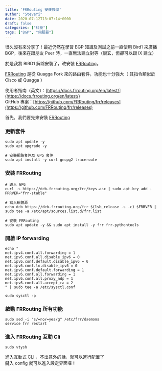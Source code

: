 ```yaml
---
title: 'FRRouting 安裝教學'
author: "SteveYi"
date: 2020-07-12T13:07:14+0000
draft: false
categories: ["科技"]
tags: ["BGP", "伺服器"]
---
```


很久沒有來分享了！最近仍然在學習 BGP 知識及測試之前一直使用 Bird1 來廣播 BGP，後來在跟朋友 Peer 時，一直無法建立對等（很玄，但卻可以跟 IX 建立）

於是我將 BIRD1 解除安裝了，改安裝 [FRRouting](https://frrouting.org/)。

[FRRouting](https://frrouting.org/) 是從 Quagga Fork 來的路由套件，功能也十分強大（ 其指令類似於 Cisco 或 Quagga ）

使用者指南（英文）：[https://docs.frrouting.org/en/latest/](https://docs.frrouting.org/en/latest/)  
GitHub 專案：[https://github.com/FRRouting/frr/releases](https://github.com/FRRouting/frr/releases)

首先，我們要先來安裝 [FRRouting](https://frrouting.org/)

### 更新套件

```
sudo apt update -y
sudo apt upgrade -y

# 安裝網路套件及 GPG 套件
sudo apt install -y curl gnupg2 traceroute
```

### 安裝 FRRouting

```
# 導入 GPG
curl -s https://deb.frrouting.org/frr/keys.asc | sudo apt-key add -
FRRVER="frr-stable"

# 寫入軟體源
echo deb https://deb.frrouting.org/frr $(lsb_release -s -c) $FRRVER | sudo tee -a /etc/apt/sources.list.d/frr.list

# 安裝 FRRouting
sudo apt update -y && sudo apt install -y frr frr-pythontools
```

### 開啟 IP forwarding

```
echo "
net.ipv4.conf.all.forwarding = 1
net.ipv6.conf.all.disable_ipv6 = 0
net.ipv6.conf.default.disable_ipv6 = 0
net.ipv6.conf.lo.disable_ipv6 = 0
net.ipv6.conf.default.forwarding = 1
net.ipv6.conf.all.forwarding = 1
net.ipv6.conf.all.proxy_ndp = 1
net.ipv6.conf.all.accept_ra = 2
" | sudo tee -a /etc/sysctl.conf

sudo sysctl -p
```

### 啟動 FRRouting 所有功能

```
sudo sed -i "s/=no/=yes/g" /etc/frr/daemons
service frr restart
```

### 進入 FRRouting 互動 Cli

```
sudo vtysh
```

進入互動式 CLI ，不出意外的話，就可以進行配置了  
鍵入 config 就可以進入設定界面囉！
